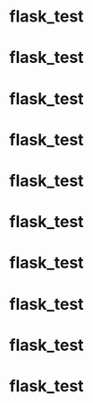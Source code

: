 # flask_test
# flask_test
# flask_test
# flask_test
# flask_test
# flask_test
# flask_test
# flask_test
# flask_test
# flask_test
